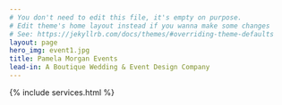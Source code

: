 ```yaml
---
# You don't need to edit this file, it's empty on purpose.
# Edit theme's home layout instead if you wanna make some changes
# See: https://jekyllrb.com/docs/themes/#overriding-theme-defaults
layout: page
hero_img: event1.jpg
title: Pamela Morgan Events
lead-in: A Boutique Wedding & Event Design Company
---
```

{% include services.html %}
